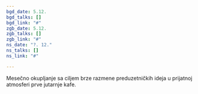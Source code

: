 ```yaml
---
bgd_date: 5.12.
bgd_talks: []
bgd_link: "#"
zgb_date: 5.12.
zgb_talks: []
zgb_link: "#"
ns_date: "?. 12."
ns_talks: []
ns_link: "#"

---
```

Mesečno okupljanje sa ciljem brze razmene preduzetničkih ideja u prijatnoj atmosferi prve jutarnje kafe.